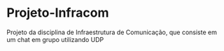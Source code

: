 # Projeto-Infracom
Projeto da disciplina de Infraestrutura de Comunicação, que consiste em um chat em grupo utilizando UDP
